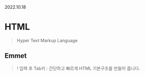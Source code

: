 2022.10.18
# HTML
> Hyper Text Markup Language

## Emmet
> ! 입력 후 Tab키 : 간단하고 빠르게 HTML 기본구조를 만들어 줍니다.
